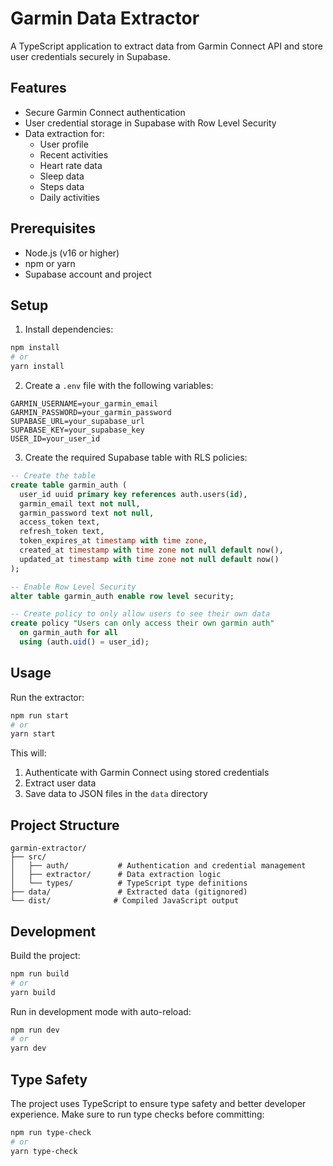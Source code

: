 # Garmin Data Extractor

A TypeScript application to extract data from Garmin Connect API and store user credentials securely in Supabase.

## Features

- Secure Garmin Connect authentication
- User credential storage in Supabase with Row Level Security
- Data extraction for:
  - User profile
  - Recent activities
  - Heart rate data
  - Sleep data
  - Steps data
  - Daily activities

## Prerequisites

- Node.js (v16 or higher)
- npm or yarn
- Supabase account and project

## Setup

1. Install dependencies:
```bash
npm install
# or
yarn install
```

2. Create a `.env` file with the following variables:
```env
GARMIN_USERNAME=your_garmin_email
GARMIN_PASSWORD=your_garmin_password
SUPABASE_URL=your_supabase_url
SUPABASE_KEY=your_supabase_key
USER_ID=your_user_id
```

3. Create the required Supabase table with RLS policies:
```sql
-- Create the table
create table garmin_auth (
  user_id uuid primary key references auth.users(id),
  garmin_email text not null,
  garmin_password text not null,
  access_token text,
  refresh_token text,
  token_expires_at timestamp with time zone,
  created_at timestamp with time zone not null default now(),
  updated_at timestamp with time zone not null default now()
);

-- Enable Row Level Security
alter table garmin_auth enable row level security;

-- Create policy to only allow users to see their own data
create policy "Users can only access their own garmin auth"
  on garmin_auth for all
  using (auth.uid() = user_id);
```

## Usage

Run the extractor:
```bash
npm run start
# or
yarn start
```

This will:
1. Authenticate with Garmin Connect using stored credentials
2. Extract user data
3. Save data to JSON files in the `data` directory

## Project Structure

```
garmin-extractor/
├── src/
│   ├── auth/           # Authentication and credential management
│   ├── extractor/      # Data extraction logic
│   └── types/          # TypeScript type definitions
├── data/               # Extracted data (gitignored)
└── dist/              # Compiled JavaScript output
```

## Development

Build the project:
```bash
npm run build
# or
yarn build
```

Run in development mode with auto-reload:
```bash
npm run dev
# or
yarn dev
```

## Type Safety

The project uses TypeScript to ensure type safety and better developer experience. Make sure to run type checks before committing:

```bash
npm run type-check
# or
yarn type-check
```
